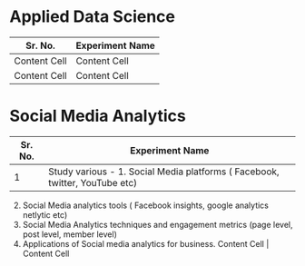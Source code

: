 # Applied Data Science 

Sr. No.       | Experiment Name
------------- | -------------
Content Cell  | Content Cell
Content Cell  | Content Cell


# Social Media Analytics

Sr. No.       | Experiment Name
------------- | -------------
1  | Study various - 1. Social Media platforms ( Facebook, twitter, YouTube etc) 
2. Social Media analytics tools ( Facebook insights, google analytics netlytic etc) 
3. Social Media Analytics techniques and engagement metrics (page level, post level, member level) 
4. Applications of Social media analytics for business.
Content Cell  | Content Cell
